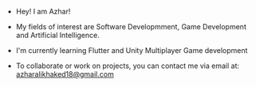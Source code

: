 - Hey! I am Azhar!
- My fields of interest are Software Developmment, Game Development and Artificial Intelligence.
- I'm currently learning Flutter and Unity Multiplayer Game development

- To collaborate or work on projects, you can contact me via email at: azharalikhaked18@gmail.com

<!---
Gr33nMayhem/Gr33nMayhem is a ✨ special ✨ repository because its `README.md` (this file) appears on your GitHub profile.
You can click the Preview link to take a look at your changes.
--->

